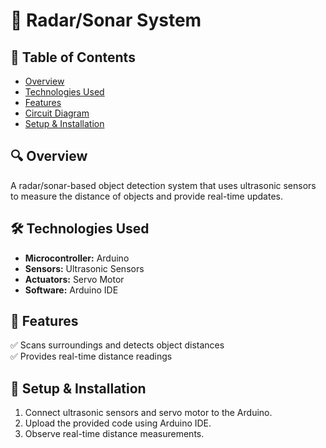 # 📡 Radar/Sonar System  

## 📖 Table of Contents  
- [Overview](#-overview)  
- [Technologies Used](#-technologies-used)  
- [Features](#-features)  
- [Circuit Diagram](CIRCUIT)  
- [Setup & Installation](#-setup--installation)   

## 🔍 Overview  
A radar/sonar-based object detection system that uses ultrasonic sensors to measure the distance of objects and provide real-time updates.  

## 🛠️ Technologies Used  
- **Microcontroller:** Arduino  
- **Sensors:** Ultrasonic Sensors  
- **Actuators:** Servo Motor  
- **Software:** Arduino IDE  

## 🚀 Features  
✅ Scans surroundings and detects object distances  
✅ Provides real-time distance readings  

## 🔧 Setup & Installation  
1. Connect ultrasonic sensors and servo motor to the Arduino.  
2. Upload the provided code using Arduino IDE.  
3. Observe real-time distance measurements.